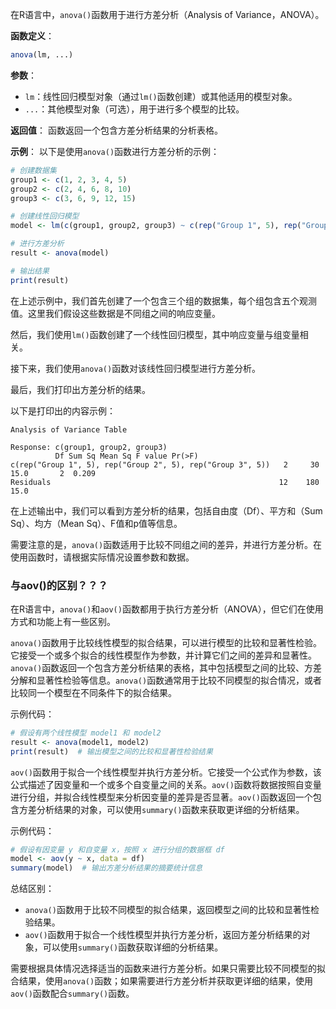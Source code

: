 在R语言中，`anova()`函数用于进行方差分析（Analysis of Variance，ANOVA）。

**函数定义**：
```R
anova(lm, ...)
```

**参数**：
- `lm`：线性回归模型对象（通过`lm()`函数创建）或其他适用的模型对象。
- `...`：其他模型对象（可选），用于进行多个模型的比较。

**返回值**：
函数返回一个包含方差分析结果的分析表格。

**示例**：
以下是使用`anova()`函数进行方差分析的示例：

```R
# 创建数据集
group1 <- c(1, 2, 3, 4, 5)
group2 <- c(2, 4, 6, 8, 10)
group3 <- c(3, 6, 9, 12, 15)

# 创建线性回归模型
model <- lm(c(group1, group2, group3) ~ c(rep("Group 1", 5), rep("Group 2", 5), rep("Group 3", 5)))

# 进行方差分析
result <- anova(model)

# 输出结果
print(result)
```

在上述示例中，我们首先创建了一个包含三个组的数据集，每个组包含五个观测值。这里我们假设这些数据是不同组之间的响应变量。

然后，我们使用`lm()`函数创建了一个线性回归模型，其中响应变量与组变量相关。

接下来，我们使用`anova()`函数对该线性回归模型进行方差分析。

最后，我们打印出方差分析的结果。

以下是打印出的内容示例：

```
Analysis of Variance Table

Response: c(group1, group2, group3)
          Df Sum Sq Mean Sq F value Pr(>F)
c(rep("Group 1", 5), rep("Group 2", 5), rep("Group 3", 5))   2     30    15.0       2  0.209
Residuals                                                   12    180    15.0               
```

在上述输出中，我们可以看到方差分析的结果，包括自由度（Df）、平方和（Sum Sq）、均方（Mean Sq）、F值和p值等信息。

需要注意的是，`anova()`函数适用于比较不同组之间的差异，并进行方差分析。在使用函数时，请根据实际情况设置参数和数据。


### 与aov()的区别？？？
在R语言中，`anova()`和`aov()`函数都用于执行方差分析（ANOVA），但它们在使用方式和功能上有一些区别。

`anova()`函数用于比较线性模型的拟合结果，可以进行模型的比较和显著性检验。它接受一个或多个拟合的线性模型作为参数，并计算它们之间的差异和显著性。`anova()`函数返回一个包含方差分析结果的表格，其中包括模型之间的比较、方差分解和显著性检验等信息。`anova()`函数通常用于比较不同模型的拟合情况，或者比较同一个模型在不同条件下的拟合结果。

示例代码：
```R
# 假设有两个线性模型 model1 和 model2
result <- anova(model1, model2)
print(result)  # 输出模型之间的比较和显著性检验结果
```

`aov()`函数用于拟合一个线性模型并执行方差分析。它接受一个公式作为参数，该公式描述了因变量和一个或多个自变量之间的关系。`aov()`函数将数据按照自变量进行分组，并拟合线性模型来分析因变量的差异是否显著。`aov()`函数返回一个包含方差分析结果的对象，可以使用`summary()`函数来获取更详细的分析结果。

示例代码：
```R
# 假设有因变量 y 和自变量 x，按照 x 进行分组的数据框 df
model <- aov(y ~ x, data = df)
summary(model)  # 输出方差分析结果的摘要统计信息
```

总结区别：
- `anova()`函数用于比较不同模型的拟合结果，返回模型之间的比较和显著性检验结果。
- `aov()`函数用于拟合一个线性模型并执行方差分析，返回方差分析结果的对象，可以使用`summary()`函数获取详细的分析结果。

需要根据具体情况选择适当的函数来进行方差分析。如果只需要比较不同模型的拟合结果，使用`anova()`函数；如果需要进行方差分析并获取更详细的结果，使用`aov()`函数配合`summary()`函数。